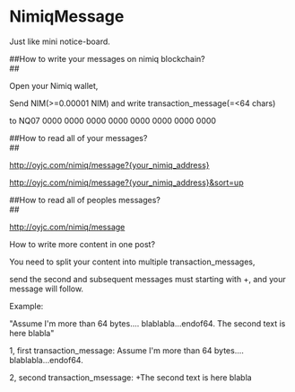 # NimiqMessage

Just like mini notice-board.<br>


##How to write your messages on nimiq blockchain?<br>##

Open your Nimiq wallet,<br> 

Send NIM(>=0.00001 NIM) and write transaction_message(=<64 chars) <br>

to NQ07 0000 0000 0000 0000 0000 0000 0000 0000 <br>



##How to read all of your messages?<br>##

http://oyjc.com/nimiq/message?{your_nimiq_address}<br>

http://oyjc.com/nimiq/message?{your_nimiq_address}&sort=up<br>


##How to read all of peoples messages?<br>##

http://oyjc.com/nimiq/message<br>

How to write more content in one post?<br>

You need to split your content into multiple transaction_messages, <br>

send the second and subsequent messages must starting with +, and your message will follow.<br>


Example: <br>

"Assume I'm more than 64 bytes.... blablabla...endof64. The second text is here blabla"<br>

1, first transaction_message: Assume I'm more than 64 bytes.... blablabla...endof64.<br>

2, second transaction_msessage:  +The second text is here blabla<br>

